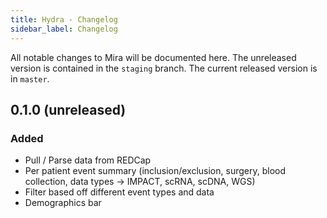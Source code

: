 ```yaml
---
title: Hydra - Changelog
sidebar_label: Changelog
---
```


All notable changes to Mira will be documented here. The unreleased version is contained in the `staging` branch. The current released version is in `master`.

## 0.1.0 (unreleased)

### Added

- Pull / Parse data from REDCap
- Per patient event summary (inclusion/exclusion, surgery, blood collection, data types -> IMPACT, scRNA, scDNA, WGS)
- Filter based off different event types and data
- Demographics bar
